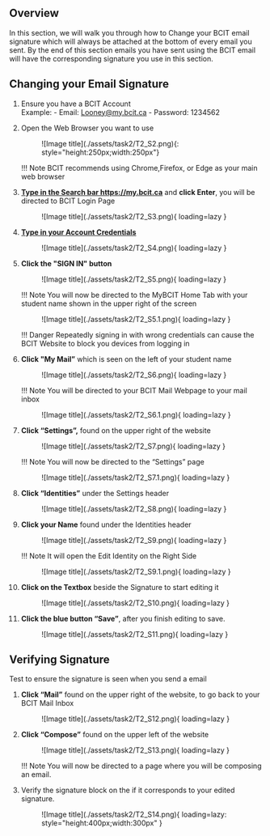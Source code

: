 ## Overview

In this section, we will walk you through how to Change your BCIT email signature which will always be attached at the bottom of every email you sent.
By the end of this section emails you have sent using the BCIT email will have the corresponding signature you use in this section.

## Changing your Email Signature

1. Ensure you have a BCIT Account <br>
    Example:
       - Email: <Looney@my.bcit.ca>
       - Password: 1234562

2. Open the Web Browser you want to use 

    <figure markdown = "span">![Image title](./assets/task2/T2_S2.png){: style="height:250px;width:250px"} </figure>

    !!! Note
        BCIT recommends using Chrome,Firefox, or Edge as your main web browser

3. <u>**Type in the Search bar <https://my.bcit.ca>**</u> and **click Enter**, you will be directed to BCIT Login Page

    <figure markdown = "span"> ![Image title](./assets/task2/T2_S3.png){ loading=lazy } </figure>

4. <u>**Type in your Account Credentials**</u>
    <!-- Email: <rmaceda1@mybcit.ca>
    Password: 123456789 
    // Maybe we can remove this -->

    <figure markdown = "span"> ![Image title](./assets/task2/T2_S4.png){ loading=lazy } </figure>

5. **Click the "SIGN IN" button**

    <figure markdown = "span"> ![Image title](./assets/task2/T2_S5.png){ loading=lazy } </figure>

    !!! Note
        You will now be directed to the MyBCIT Home Tab with your student name shown in the upper right of the screen

    <figure markdown = "span"> ![Image title](./assets/task2/T2_S5.1.png){ loading=lazy } </figure>

    !!! Danger
        Repeatedly signing in with wrong credentials can cause the BCIT Website to block you devices from logging in

6. **Click "My Mail”** which is seen on the left of your student name

    <figure markdown = "span"> ![Image title](./assets/task2/T2_S6.png){ loading=lazy } </figure>

    !!! Note
        You will be directed to your BCIT Mail Webpage to your mail inbox

    <figure markdown = "span"> ![Image title](./assets/task2/T2_S6.1.png){ loading=lazy } </figure>

7. **Click “Settings”,** found on the upper right of the website

    <figure markdown = "span"> ![Image title](./assets/task2/T2_S7.png){ loading=lazy } </figure>

    !!! Note
        You will now be directed to the “Settings” page

    <figure markdown = "span"> ![Image title](./assets/task2/T2_S7.1.png){ loading=lazy } </figure>

8. **Click “Identities”** under the Settings header

    <figure markdown = "span"> ![Image title](./assets/task2/T2_S8.png){ loading=lazy } </figure>

9. **Click your Name** found under the Identities header

    <figure markdown = "span"> ![Image title](./assets/task2/T2_S9.png){ loading=lazy } </figure>

    !!! Note
        It will open the Edit Identity on the Right Side

    <figure markdown = "span"> ![Image title](./assets/task2/T2_S9.1.png){ loading=lazy } </figure>

10. **Click on the Textbox** beside the Signature to start editing it

    <figure markdown = "span"> ![Image title](./assets/task2/T2_S10.png){ loading=lazy } </figure>

11. **Click the blue button “Save”**, after you finish editing to save.

    <figure markdown = "span"> ![Image title](./assets/task2/T2_S11.png){ loading=lazy } </figure>

<!-- !!! Note
    Do not leave the page if you want to follow the test below if you done it right. WE MIGHT want to remove this-->

## Verifying Signature

Test to ensure the signature is seen when you send a email

1. **Click “Mail”** found on the upper right of the website, to go back to your BCIT Mail Inbox

    <figure markdown = "span"> ![Image title](./assets/task2/T2_S12.png){ loading=lazy } </figure>

2. **Click “Compose”** found on the upper left of the website

    <figure markdown = "span"> ![Image title](./assets/task2/T2_S13.png){ loading=lazy } </figure>

    !!! Note
        You will now be directed to a page where you will be composing an email.

3. Verify the signature block on the if it corresponds to your edited signature.

    <figure markdown = "span"> ![Image title](./assets/task2/T2_S14.png){ loading=lazy: style="height:400px;width:300px" }  </figure>
